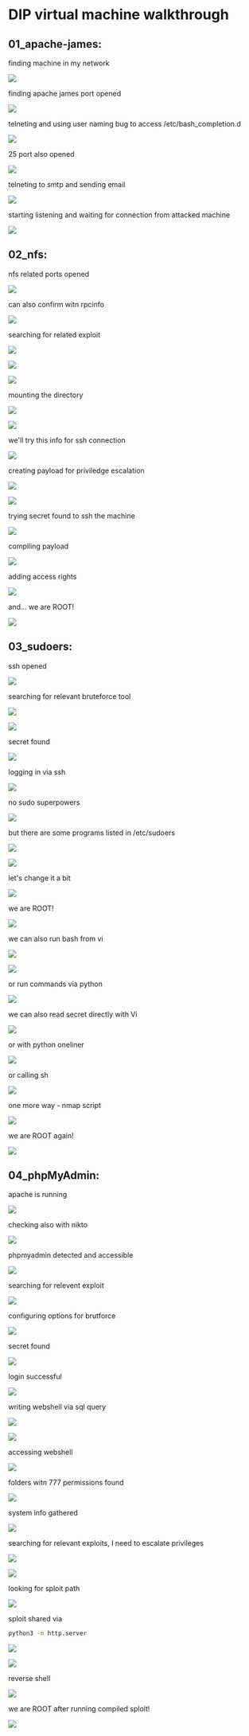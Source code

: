 # DIP virtual machine walkthrough

## 01_apache-james:

finding machine in my network

![](01_apache-james/2024-09-17_08-26.png)

finding apache james port opened

![](01_apache-james/2024-09-17_08-27.png)

telneting and using user naming bug to access /etc/bash_completion.d

![](01_apache-james/2024-09-17_08-34.png)

25 port also opened

![](01_apache-james/2024-09-17_08-37.png)

telneting to smtp and sending email

![](01_apache-james/2024-09-17_08-43.png)

starting listening and waiting for connection from attacked machine

![](01_apache-james/2024-09-17_08-44.png)

## 02_nfs:

nfs related ports opened

![](02_nfs/2024-09-24_07-12.png)

can also confirm witn rpcinfo

![](02_nfs/2024-09-24_07-17.png)

searching for related exploit

![](02_nfs/2024-09-24_07-19.png)

![](02_nfs/2024-09-24_07-21.png)

![](02_nfs/2024-09-24_07-22.png)

mounting the directory

![](02_nfs/2024-09-24_07-25.png)

![](02_nfs/2024-09-24_07-26.png)

we'll try this info for ssh connection

![](02_nfs/2024-09-24_07-27.png)

creating payload for priviledge escalation

![](02_nfs/2024-09-24_07-29.png)

![](02_nfs/2024-09-24_07-29_1.png)

trying secret found to ssh the machine

![](02_nfs/2024-09-24_07-34.png)

compiling payload

![](02_nfs/2024-09-24_08-26.png)

adding access rights

![](02_nfs/2024-09-24_08-26_1.png)

and... we are ROOT!

![](02_nfs/2024-09-24_08-34.png)

## 03_sudoers:

ssh opened

![](03_sudoers/2024-09-27_12-55.png)

searching for relevant bruteforce tool

![](03_sudoers/2024-09-27_12-57.png)

![](03_sudoers/2024-09-27_13-02.png)

secret found

![](03_sudoers/2024-09-27_13-19.png)

logging in via ssh

![](03_sudoers/2024-09-27_13-20.png)

no sudo superpowers

![](03_sudoers/2024-09-27_13-22.png)

but there are some programs listed in /etc/sudoers

![](03_sudoers/2024-09-27_13-23.png)

![](03_sudoers/2024-09-27_13-23_1.png)

let's change it a bit

![](03_sudoers/2024-09-27_13-28.png)

we are ROOT!

![](03_sudoers/2024-09-27_13-29.png)

we can also run bash from vi

![](03_sudoers/2024-09-27_13-30.png)

![](03_sudoers/2024-09-27_13-30_1.png)

or run commands via python

![](03_sudoers/2024-09-27_13-33.png)

we can also read secret directly with Vi

![](03_sudoers/2024-09-27_13-35.png)

or with python oneliner

![](03_sudoers/2024-09-27_13-36.png)

or calling sh

![](03_sudoers/2024-09-27_13-37.png)

one more way - nmap script

![](03_sudoers/2024-09-27_13-43.png)

we are ROOT again!

![](03_sudoers/2024-09-27_13-44.png)

## 04_phpMyAdmin:

apache is running

![](04_phpMyAdmin/2024-09-27_17-11.png)

checking also with nikto

![](04_phpMyAdmin/2024-09-27_17-14.png)

phpmyadmin detected and accessible

![](04_phpMyAdmin/2024-09-27_17-15.png)

searching for relevent exploit

![](04_phpMyAdmin/2024-09-27_17-16.png)

configuring options for brutforce

![](04_phpMyAdmin/2024-09-27_17-34.png)

secret found

![](04_phpMyAdmin/2024-09-27_17-43.png)

login successful

![](04_phpMyAdmin/2024-09-27_18-06.png)

writing webshell via sql query

![](04_phpMyAdmin/2024-09-27_18-11_1.png)

![](04_phpMyAdmin/2024-09-27_18-12.png)

accessing webshell

![](04_phpMyAdmin/2024-09-27_18-13.png)

folders witn 777 permissions found

![](04_phpMyAdmin/2024-09-27_18-15.png)

system info gathered

![](04_phpMyAdmin/2024-09-27_18-15_1.png)

searching for relevant exploits, I need to escalate privileges

![](04_phpMyAdmin/2024-09-28_06-43.png)

![](04_phpMyAdmin/2024-09-28_06-45.png)

looking for sploit path

![](04_phpMyAdmin/2024-09-28_06-45_1.png)

sploit shared via

```sh
python3 -m http.server
```

![](04_phpMyAdmin/2024-09-28_06-48.png)

![](04_phpMyAdmin/2024-09-28_06-49.png)

reverse shell

![](04_phpMyAdmin/2024-09-28_06-51.png)

we are ROOT after running compiled sploit!

![](04_phpMyAdmin/2024-09-28_07-11.png)
